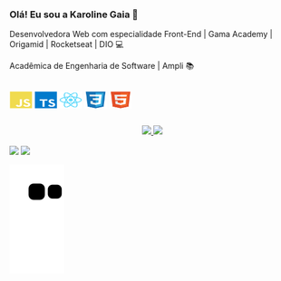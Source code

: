 ### Olá! Eu sou a Karoline Gaia 👋
<p>Desenvolvedora Web com especialidade Front-End | Gama Academy | Origamid | Rocketseat | DIO 💻 </p>
<p>Acadêmica de Engenharia de Software | Ampli 📚</p>



<div style="display: inline_block"><br>
  <img align="center" alt="Karol-Js" height="30" width="40" src="https://raw.githubusercontent.com/devicons/devicon/master/icons/javascript/javascript-plain.svg">
  <img align="center" alt="Karol-Ts" height="30" width="40" src="https://raw.githubusercontent.com/devicons/devicon/master/icons/typescript/typescript-plain.svg">
  <img align="center" alt="Karol-React" height="30" width="40" src="https://raw.githubusercontent.com/devicons/devicon/master/icons/react/react-original.svg">
  
  <img align="center" alt="Karol-CSS" height="30" width="40" src="https://raw.githubusercontent.com/devicons/devicon/master/icons/css3/css3-original.svg">
  <img align="center" alt="Karol-HTML" height="30" width="40" src="https://raw.githubusercontent.com/devicons/devicon/master/icons/html5/html5-original.svg">
 
  
  </div>
  
  ##
  <div align="center">
<a href="https://github.com/Karolinegaia">
  <img height="165em" src="https://github-readme-stats.vercel.app/api?username=Karolinegaia&show_icons=true&theme=nord&include_all_commits=true"/>
  <img height="165em" src="https://github-readme-stats.vercel.app/api/top-langs/?username=Karolinegaia&layout=compact&langs_count=7&theme=nord"/>
</div>
  <br>


 
<div> 
  <a href = "mailto:drakarolinegaia"><img src="https://img.shields.io/badge/-Gmail-%23333?style=for-the-badge&logo=gmail&logoColor=white" target="_blank"></a>
  <a href="https://https://www.linkedin.com/in/karoline-gaia-alexandre-919b31120/" target="_blank"><img src="https://img.shields.io/badge/-LinkedIn-%230077B5?style=for- the-badge&logo=linkedin&logoColor=white" target="_blank"></a> 
 
  ![Snake animation](https://github.com/rafaballerini/rafaballerini/blob/output/github-contribution-grid-snake.svg)
 
</div>
